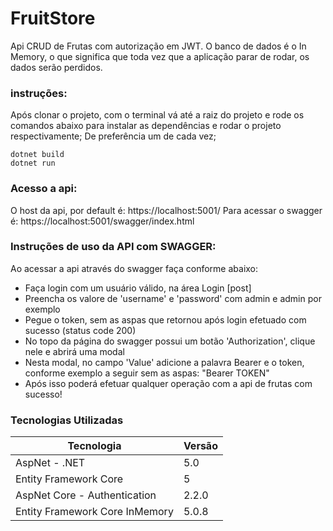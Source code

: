# FruitStore
Api CRUD de Frutas com autorização em JWT.
O banco de dados é o In Memory, o que significa que toda vez que a aplicação parar de rodar, os dados serão perdidos.
### instruções:
Após clonar o projeto, com o terminal vá até a raiz do projeto e rode os comandos abaixo para instalar as dependências e rodar o projeto respectivamente;
De preferência um de cada vez;
```
dotnet build
dotnet run
```

### Acesso a api:
O host da api, por default é: https://localhost:5001/
Para acessar o swagger é: https://localhost:5001/swagger/index.html

### Instruções de uso da API com SWAGGER:
Ao acessar a api através do swagger faça conforme abaixo:
- Faça login com um usuário válido, na área Login [post]
- Preencha os valore de 'username' e 'password' com admin e admin por exemplo
- Pegue o token, sem as aspas que retornou após login efetuado com sucesso (status code 200)
- No topo da página do swagger possui um botão 'Authorization', clique nele e abrirá uma modal
- Nesta modal, no campo 'Value' adicione a palavra Bearer e o token, conforme exemplo a seguir sem as aspas: "Bearer TOKEN"
- Após isso poderá efetuar qualquer operação com a api de frutas com sucesso!


### Tecnologias Utilizadas

| Tecnologia | Versão |
| ------ | ------ |
| AspNet - .NET | 5.0 |
| Entity Framework Core | 5 |
| AspNet Core - Authentication | 2.2.0 |
| Entity Framework Core InMemory | 5.0.8 |
